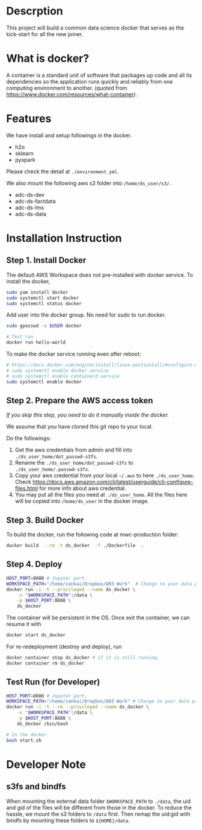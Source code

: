 # Descrption
This project will build a common data science docker that serves as the kick-start for all the new joiner.


# What is docker?
A container is a standard unit of software that packages up code and all its dependencies so the application runs quickly and reliably from one computing environment to another. (quoted from https://www.docker.com/resources/what-container).

# Features
We have install and setup followings in the docker.
- h2o
- sklearn
- pyspark

Please check the detail at `./environment.yml`.

We also mount the following aws s3 folder into `/home/ds_user/s3/`.
- adc-ds-dev
- adc-ds-factdata
- adc-ds-lms
- adc-ds-data


# Installation Instruction

## Step 1. Install Docker
The default AWS Workspace does not pre-installed with docker service. To install the docker,
```bash
sudo yum install docker
sudo systemctl start docker
sudo systemctl status docker
```

Add user into the docker group. No need for sudo to run docker.
```bash
sudo gpasswd -a $USER docker

# Test run
docker run hello-world
```

To make the docker service running even after reboot:
```bash
# https://docs.docker.com/engine/install/linux-postinstall/#configure-docker-to-start-on-boot
# sudo systemctl enable docker.service
# sudo systemctl enable containerd.service
sudo systemctl enable docker
```

## Step 2. Prepare the AWS access token
*If you skip this step, you need to do it manually inside the docker.*

We assume that you have cloned this git repo to your local. 

Do the followings:
1. Get the aws credentials from admin and fill into `./ds_user_home/dot_passwd-s3fs`.
2. Rename the `./ds_user_home/dot_passwd-s3fs` to `./ds_user_home/.passwd-s3fs`.
3. Copy your aws credential from your local `~/.aws` to here `./ds_user_home`. Check https://docs.aws.amazon.com/cli/latest/userguide/cli-configure-files.html for more info about aws credential.
4. You may put all the files you need at `./ds_user_home`. All the files here will be copied into `/home/ds_user` in the docker image. 

## Step 3. Build Docker
To build the docker, run the following code at mwc-production folder:
```bash
docker build  --rm -t ds_docker  -f ./Dockerfile  .
``` 

## Step 4. Deploy
```bash
HOST_PORT=8080 # Jupyter port.
WORKSPACE_PATH="/home/zankai/Dropbox/D03 Work"  # Change to your data path.
docker run -i -t --privileged --name ds_docker \
    -v "$WORKSPACE_PATH":/data \
    -p $HOST_PORT:8888 \
    ds_docker 
```
The container will be persistent in the OS. Once exit the container, we can resume it with 
```bash
docker start ds_docker
```

For re-redeployment (destroy and deploy), run
```bash
docker container stop ds_docker # if it is still running.
docker container rm ds_docker
```

## Test Run (for Developer)
```bash
HOST_PORT=8080 # Jupyter port.
WORKSPACE_PATH="/home/zankai/Dropbox/D03 Work" # Change to your data path.
docker run -i -t --rm --privileged --name ds_docker \
    -v "$WORKSPACE_PATH":/data \
    -p $HOST_PORT:8888 \
    ds_docker /bin/bash

# In the docker.
bash start.sh
```

# Developer Note
## s3fs and bindfs
When mounting the external data folder `$WORKSPACE_PATH` to `./data`, the uid and gid of the files will be different from those in the docker. To reduce the hassle, we mount the s3 folders to `/data` first. Then remap the uid:gid with bindfs by mounting these folders to `${HOME}/data`. 
 